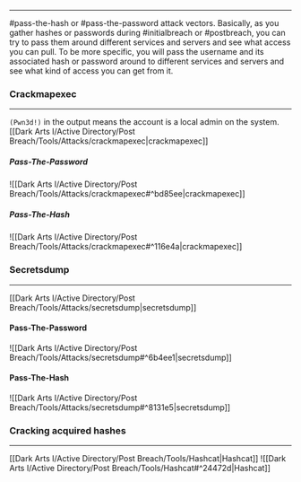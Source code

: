 -- -
#pass-the-hash or #pass-the-password attack vectors. Basically, as you gather hashes or passwords during  #initialbreach or #postbreach, you can try to pass them around different services and servers and see what access you can pull. To be more specific, you will pass the username and its associated hash or password around to different services and servers and see what kind of access you can get from it. 
### Crackmapexec
-- -
`(Pwn3d!)` in the output means the account is a local admin on the system. 
[[Dark Arts I/Active Directory/Post Breach/Tools/Attacks/crackmapexec|crackmapexec]]
##### Pass-The-Password
![[Dark Arts I/Active Directory/Post Breach/Tools/Attacks/crackmapexec#^bd85ee|crackmapexec]]
##### Pass-The-Hash
![[Dark Arts I/Active Directory/Post Breach/Tools/Attacks/crackmapexec#^116e4a|crackmapexec]]

### Secretsdump
-- -
[[Dark Arts I/Active Directory/Post Breach/Tools/Attacks/secretsdump|secretsdump]]
#### Pass-The-Password
![[Dark Arts I/Active Directory/Post Breach/Tools/Attacks/secretsdump#^6b4ee1|secretsdump]]

#### Pass-The-Hash
![[Dark Arts I/Active Directory/Post Breach/Tools/Attacks/secretsdump#^8131e5|secretsdump]]

### Cracking acquired hashes
-- -
[[Dark Arts I/Active Directory/Post Breach/Tools/Hashcat|Hashcat]]
![[Dark Arts I/Active Directory/Post Breach/Tools/Hashcat#^24472d|Hashcat]]